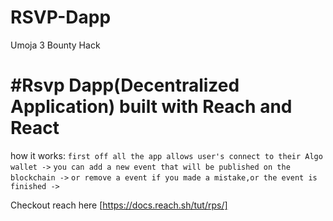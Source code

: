 # RSVP-Dapp
Umoja 3 Bounty Hack


# #Rsvp Dapp(Decentralized Application) built with Reach and React

how it works:
`first off all the app allows user's connect to their Algo wallet ->`
`you can add a new event that will be published on the blockchain ->`
`or remove a event if you made a mistake,or the event is finished ->`

Checkout reach here [https://docs.reach.sh/tut/rps/]

